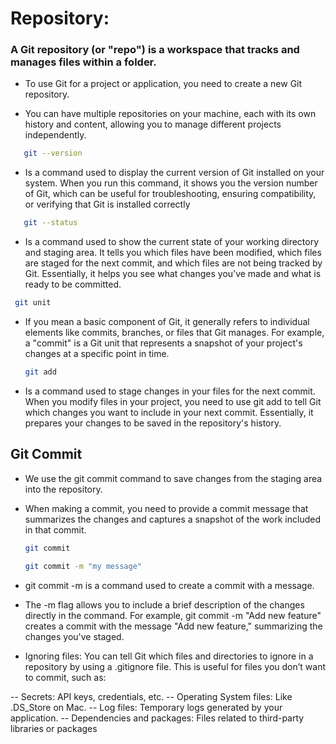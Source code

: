 # Repository: 

### A Git repository (or "repo") is a workspace that tracks and manages files within a folder.

- To use Git for a project or application, you need to create a new Git repository.

- You can have multiple repositories on your machine, each with its own history and content, allowing you to manage different projects independently.

```sh
   git --version
   ```
- Is a command used to display the current version of Git installed on your system. When you run this command, it shows you the version number of Git, which can be useful for troubleshooting, ensuring compatibility, or verifying that Git is installed correctly
  
```sh
   git --status
   ```
-  Is a command used to show the current state of your working directory and staging area. It tells you which files have been modified, which files are staged for the next commit, and which files are not being tracked by Git. Essentially, it helps you see what changes you’ve made and what is ready to be committed.

  ```sh
   git unit
   ```
-  If you mean a basic component of Git, it generally refers to individual elements like commits, branches, or files that Git manages. For example, a "commit" is a Git unit that represents a snapshot of your project's changes at a specific point in time.

   ```sh
   git add
   ```
-  Is a command used to stage changes in your files for the next commit. When you modify files in your project, you need to use git add to tell Git which changes you want to include in your next commit. Essentially, it prepares your changes to be saved in the repository's history.

## Git Commit 

- We use the git commit command to save changes from the staging area into the repository.

- When making a commit, you need to provide a commit message that summarizes the changes and captures a snapshot of the work included in that commit.

   ```sh
   git commit
   ```

    ```sh
   git commit -m "my message"
   ```
- git commit -m is a command used to create a commit with a message.
  
- The -m flag allows you to include a brief description of the changes directly in the command. For example, git commit -m "Add new feature" creates a commit with the message "Add new feature," summarizing the changes you've staged.

- Ignoring files: You can tell Git which files and directories to ignore in a repository by using a .gitignore file. This is useful for files you don’t want to commit, such as:

-- Secrets: API keys, credentials, etc.
-- Operating System files: Like .DS_Store on Mac.
-- Log files: Temporary logs generated by your application.
-- Dependencies and packages: Files related to third-party libraries or packages

